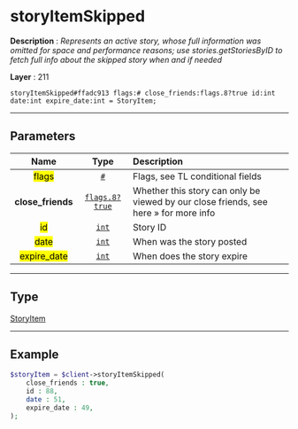 # storyItemSkipped

**Description** : *Represents an active story, whose full information was omitted for space and performance reasons; use stories.getStoriesByID to fetch full info about the skipped story when and if needed*

**Layer** : 211

```tl
storyItemSkipped#ffadc913 flags:# close_friends:flags.8?true id:int date:int expire_date:int = StoryItem;
```

---

## Parameters

| Name | Type | Description |
| :---: | :---: | :--- |
| <mark>flags</mark> | [`#`](type/#) | Flags, see TL conditional fields |
| **close_friends** | [`flags.8?true`](type/true) | Whether this story can only be viewed by our close friends, see here » for more info |
| <mark>id</mark> | [`int`](type/int) | Story ID |
| <mark>date</mark> | [`int`](type/int) | When was the story posted |
| <mark>expire_date</mark> | [`int`](type/int) | When does the story expire |

---

## Type

[StoryItem](type/StoryItem)

---

## Example

```php
$storyItem = $client->storyItemSkipped(
	close_friends : true,
	id : 88,
	date : 51,
	expire_date : 49,
);
```